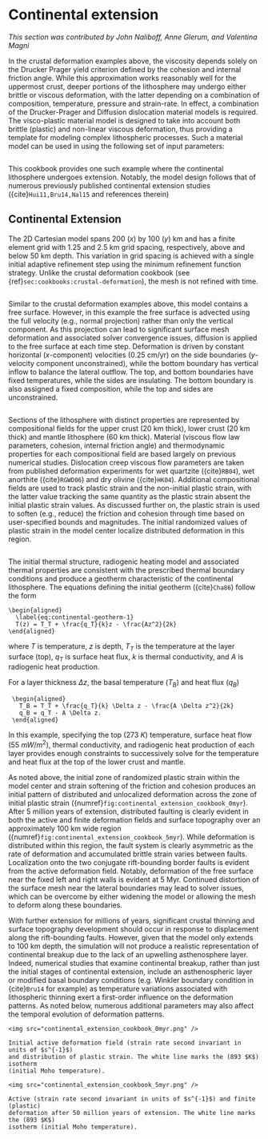# Continental extension

*This section was contributed by John Naliboff, Anne Glerum, and Valentina
Magni*

In the crustal deformation examples above, the viscosity depends solely on the
Drucker Prager yield criterion defined by the cohesion and internal friction
angle. While this approximation works reasonably well for the uppermost crust,
deeper portions of the lithosphere may undergo either brittle or viscous
deformation, with the latter depending on a combination of composition,
temperature, pressure and strain-rate. In effect, a combination of the
Drucker-Prager and Diffusion dislocation material models is required. The
visco-plastic material model is designed to take into account both brittle
(plastic) and non-linear viscous deformation, thus providing a template for
modeling complex lithospheric processes. Such a material model can be used in
using the following set of input parameters:

```{literalinclude} continental_extension_material_model.prm
```

This cookbook provides one such example where the continental lithosphere
undergoes extension. Notably, the model design follows that of numerous
previously published continental extension studies ({cite}`Hui11,Bru14,Nal15` and references therein)

## Continental Extension

The 2D Cartesian model spans 200 ($x$) by 100 ($y$) km and has a finite
element grid with 1.25 and 2.5 km grid spacing, respectively, above and below
50 km depth. This variation in grid spacing is achieved with a single initial
adaptive refinement step using the minimum refinement function strategy.
Unlike the crustal deformation cookbook (see {ref}`sec:cookbooks:crustal-deformation`),
the mesh is not refined with time.

```{literalinclude} continental_extension_geometry_mesh.prm
```

Similar to the crustal deformation examples above, this model contains a free
surface. However, in this example the free surface is advected using the full
velocity (e.g., normal projection) rather than only the vertical component. As
this projection can lead to significant surface mesh deformation and associated
solver convergence issues, diffusion is applied to the free surface at each
time step. Deformation is driven by constant horizontal ($x$-component)
velocities (0.25 cm/yr) on the side boundaries ($y$-velocity component
unconstrained), while the bottom boundary has vertical inflow to balance the
lateral outflow. The top, and bottom boundaries have fixed temperatures, while
the sides are insulating. The bottom boundary is also assigned a fixed
composition, while the top and sides are unconstrained.

```{literalinclude} continental_extension_boundary_conditions.prm
```

Sections of the lithosphere with distinct properties are represented by
compositional fields for the upper crust (20 km thick), lower crust (20 km
thick) and mantle lithosphere (60 km thick). Material (viscous flow law
parameters, cohesion, internal friction angle) and thermodynamic properties
for each compositional field are based largely on previous numerical studies.
Dislocation creep viscous flow parameters are taken from published deformation
experiments for wet quartzite ({cite}`RB04`), wet anorthite ({cite}`RGWD06`) and dry olivine ({cite}`HK04`). Additional
compositional fields are used to track plastic strain and the non-initial
plastic strain, with the latter value tracking the same quantity as the
plastic strain absent the initial plastic strain values. As discussed further
on, the plastic strain is used to soften (e.g., reduce) the friction and
cohesion through time based on user-specified bounds and magnitudes. The
initial randomized values of plastic strain in the model center localize
distributed deformation in this region.

```{literalinclude} continental_extension_composition.prm
```

The initial thermal structure, radiogenic heating model and associated thermal
properties are consistent with the prescribed thermal boundary conditions and
produce a geotherm characteristic of the continental lithosphere. The
equations defining the initial geotherm ({cite}`Cha86`) follow the form
```{math}
\begin{aligned}
  \label{eq:continental-geotherm-1}
  T(z) = T_T + \frac{q_T}{k}z - \frac{Az^2}{2k}
\end{aligned}
```
where $T$ is temperature, $z$ is depth, $T_T$ is the temperature at the layer surface
(top), $q_T$ is surface heat flux, $k$ is thermal conductivity, and $A$ is
radiogenic heat production.

For a layer thickness $\Delta z$, the basal temperature ($T_B$) and heat flux
($q_B$)
```{math}
 \begin{aligned}
   T_B = T_T + \frac{q_T}{k} \Delta z - \frac{A \Delta z^2}{2k}
   q_B = q_T - A \Delta z.
 \end{aligned}
```

In this example, specifying the top (273 $K$) temperature, surface heat
flow (55 $mW / m^2$), thermal conductivity, and radiogenic heat production
of each layer provides enough constraints to successively solve for the
temperature and heat flux at the top of the lower crust and mantle.

As noted above, the initial zone of randomized plastic strain within the model
center and strain softening of the friction and cohesion produces an initial
pattern of distributed and unlocalized deformation across the zone of initial
plastic strain ({numref}`fig:continental_extension_cookbook_0myr`).
After 5 million years of extension, distributed faulting is clearly evident
in both the active and finite deformation fields and surface topography over
an approximately 100 km wide region ({numref}`fig:continental_extension_cookbook_5myr`).
While deformation is distributed within this region, the fault system is clearly
asymmetric as the rate of deformation and accumulated brittle strain varies between faults.
Localization onto the two conjugate rift-bounding border faults is evident
from the active deformation field. Notably, deformation of the free surface
near the fixed left and right walls is evident at 5 Myr. Continued distortion
of the surface mesh near the lateral boundaries may lead to solver issues,
which can be overcome by either widening the model or allowing the mesh to
deform along these boundaries.

With further extension for millions of years, significant crustal thinning and
surface topography development should occur in response to displacement along
the rift-bounding faults. However, given that the model only extends to 100 km
depth, the simulation will not produce a realistic representation of
continental breakup due to the lack of an upwelling asthenosphere layer.
Indeed, numerical studies that examine continental breakup, rather than just
the initial stages of continental extension, include an asthenospheric layer
or modified basal boundary conditions (e.g. Winkler boundary condition in {cite}`Bru14` for example) as temperature variations associated with
lithospheric thinning exert a first-order influence on the deformation
patterns. As noted below, numerous additional parameters may also affect the
temporal evolution of deformation patterns.

```{figure-md} fig:continental_extension_cookbook_0myr
<img src="continental_extension_cookbook_0myr.png" />

Initial active deformation field (strain rate second invariant in units of $s^{-1}$)
and distribution of plastic strain. The white line marks the (893 $K$) isotherm
(initial Moho temperature).
```

```{figure-md} fig:continental_extension_cookbook_5myr
<img src="continental_extension_cookbook_5myr.png" />

Active (strain rate second invariant in units of $s^{-1}$) and finite (plastic)
deformation after 50 million years of extension. The white line marks the (893 $K$)
isotherm (initial Moho temperature).
```
